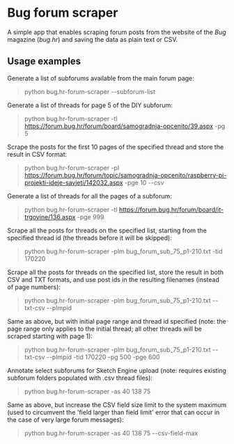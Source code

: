 # Bug forum scraper

A simple app that enables scraping forum posts from the website of the _Bug_ magazine (_bug.hr_) and saving the data as plain text or CSV.

## **Usage examples**

Generate a list of subforums available from the main forum page:
> python bug.hr-forum-scraper --subforum-list
  
Generate a list of threads for page 5 of the DIY subforum:
> python bug.hr-forum-scraper -tl https://forum.bug.hr/forum/board/samogradnja-opcenito/39.aspx -pg 5

Scrape the posts for the first 10 pages of the specified thread and store the result in CSV format:
> python bug.hr-forum-scraper -pl https://forum.bug.hr/forum/topic/samogradnja-opcenito/raspberry-pi-projekti-ideje-savjeti/142032.aspx -pge 10 --csv
  
Generate a list of threads for all the pages of a subforum:
> python bug.hr-forum-scraper -tl https://forum.bug.hr/forum/board/it-trgovine/136.aspx -pge 999

Scrape all the posts for threads on the specified list, starting from the specified thread id (the threads before it will be skipped):
> python bug.hr-forum-scraper -plm bug_forum_sub_75_p1-210.txt -tid 170220

Scrape all the posts for threads on the specified list, store the result in both CSV and TXT formats, and use post ids in the resulting filenames (instead of page numbers):
> python bug.hr-forum-scraper -plm bug_forum_sub_75_p1-210.txt --txt-csv --plmpid

Same as above, but with initial page range and thread id specified (note: the page range only applies to the initial thread; all other threads will be scraped starting with page 1):
> python bug.hr-forum-scraper -plm bug_forum_sub_75_p1-210.txt --txt-csv --plmpid -tid 170220 -pg 500 -pge 600

Annotate select subforums for Sketch Engine upload (note: requires existing subforum folders populated with .csv thread files):
> python bug.hr-forum-scraper -as 40 138 75

Same as above, but increase the CSV field size limit to the system maximum (used to circumvent the 'field larger than field limit' error that can occur in the case of very large forum messages):
> python bug.hr-forum-scraper -as 40 138 75 --csv-field-max

